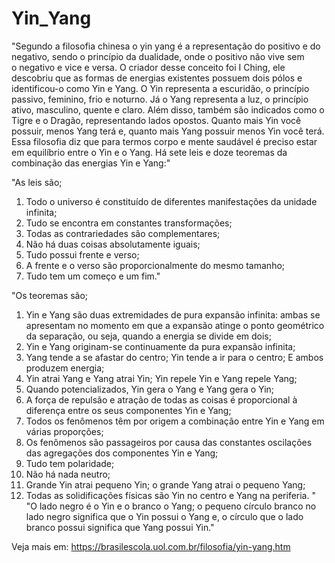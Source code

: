 # Yin_Yang
"Segundo a filosofia chinesa o yin yang é a representação do positivo e do negativo,
sendo o princípio da dualidade, onde o positivo não vive sem o negativo e vice e versa. 
O criador desse conceito foi I Ching, ele descobriu que as formas de energias existentes 
possuem dois pólos e identificou-o como Yin e Yang. O Yin representa a escuridão, o princípio passivo,
feminino, frio e noturno. Já o Yang representa a luz, o princípio ativo, masculino, quente e claro.
Além disso, também são indicados como o Tigre e o Dragão, representando lados opostos. 
Quanto mais Yin você possuir, menos Yang terá e, quanto mais Yang possuir menos Yin você terá.
Essa filosofia diz que para termos corpo e mente saudável é preciso estar em equilíbrio entre o Yin e o Yang. 
Há sete leis e doze teoremas da combinação das energias Yin e Yang:"

"As leis são;

1. Todo o universo é constituído de diferentes manifestações da unidade infinita;
2. Tudo se encontra em constantes transformações;
3. Todas as contrariedades são complementares;
4. Não há duas coisas absolutamente iguais;
5. Tudo possui frente e verso;
6. A frente e o verso são proporcionalmente do mesmo tamanho;
7. Tudo tem um começo e um fim."


"Os teoremas são;

1. Yin e Yang são duas extremidades de pura expansão infinita: ambas se apresentam no momento em que a expansão atinge o ponto geométrico da separação, 
ou seja, quando a energia se divide em dois;
2. Yin e Yang originam-se continuamente da pura expansão infinita;
3. Yang tende a se afastar do centro; Yin tende a ir para o centro; E ambos produzem energia;
4. Yin atrai Yang e Yang atrai Yin; Yin repele Yin e Yang repele Yang;
5. Quando potencializados, Yin gera o Yang e Yang gera o Yin;
6. A força de repulsão e atração de todas as coisas é proporcional à diferença entre os seus componentes Yin e Yang;
7. Todos os fenômenos têm por origem a combinação entre Yin e Yang em várias proporções;
8. Os fenômenos são passageiros por causa das constantes oscilações das agregações dos componentes Yin e Yang;
9. Tudo tem polaridade;
10. Não há nada neutro;
11. Grande Yin atrai pequeno Yin; o grande Yang atrai o pequeno Yang;
12. Todas as solidificações físicas são Yin no centro e Yang na periferia.
"
"O lado negro é o Yin e o branco o Yang; o pequeno círculo branco no lado negro significa que o Yin possui o Yang e, 
o círculo que o lado branco possui significa que Yang possui Yin."


Veja mais em: https://brasilescola.uol.com.br/filosofia/yin-yang.htm
